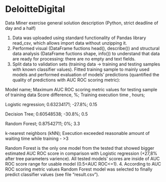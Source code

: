 # DeloitteDigital
Data Miner exercise general solution description (Python, strict deadline of day and a half)
1.	Data was uploaded using standard functionality of Pandas library read_csv, which allows import data without unzipping it.
2.	Performed visual (DataFrame fuctions head(), describe()) and structural data analysis (DataFrame fuctions shape, info()) to understand that data are ready for processing: there are no empty and text fields. 
3.	Split data to validation sets (training data -> training and testing samples with known classifier values). Fitted training sample to mainly used models and performed evaluation of models’ predictions (quantified the quality of predictions with AUC ROC scoring metric):

Model name;	Maximum AUC ROC scoring metric values for testing sample of training data	Score difference, %;	Training execution time , hours;

Logistic regression;	0.63234171;	-27.8%;	0.15

Decision Tree;	0.60548538;	-30.8%;	0.5

Random Forest;	0.87542711;	0%;	3.3

k-nearest neighbors (kNN);	Execution exceeded reasonable amount of waiting time while training 	-	>3

Random Forest is the only one model from the tested that showed bigger estimated AUC ROC score in comparison with Logistic regression (+27,8% after tree parameters varience). All tested models’ scores are inside of AUC ROC score range for usable model (0.5<AUC ROC<=1).
4.	According to AUC ROC scoring metric values Random Forest model was selected to finally predict classifier values (see file “result.csv”).
